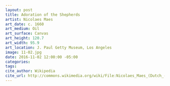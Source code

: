 ```yaml
---
layout: post
title: Adoration of the Shepherds
artist: Nicolaes Maes
art_date: c. 1660
art_medium: Oil
art_surface: Canvas
art_height: 120.7
art_width: 95.9
art_location: J. Paul Getty Museum, Los Angeles
image: 11-02.jpg
date: 2016-11-02 12:00:00 -05:00
categories:
tags:
cite_author: Wikipedia
cite_url: http://commons.wikimedia.org/wiki/File:Nicolaes_Maes_(Dutch_-_Adoration_of_the_Shepherds_-_Google_Art_Project.jpg
---
```

